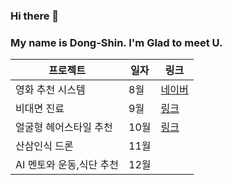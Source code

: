 ### Hi there 👋
### My name is Dong-Shin. I'm Glad to meet U.

<!--
**KimDong-gue/KimDong-gue** is a ✨ _special_ ✨ repository because its `README.md` (this file) appears on your GitHub profile.

Here are some ideas to get you started:

- 🔭 I’m currently working on ...
- 🌱 I’m currently learning AI,DeepLearning
- 👯 I’m looking to collaborate on ...
- 🤔 I’m looking for help with ...
- 💬 Ask me about ...
- 📫 How to reach me: ...
- 😄 Pronouns: ...
- ⚡ Fun fact: ...
-->

프로젝트  | 일자 | 링크
---------  | ----|-----
영화 추천 시스템 | 8월 | [네이버](http://www.naver.com)
비대면 진료 | 9월 | [링크](https://github.com/KimDong-gue/Healthy_Care)
얼굴형 헤어스타일 추천 | 10월 | [링크](https://github.com/KimDong-gue/Shape_Of_U/edit/main/README.md)
산삼인식 드론 | 11월 | 
AI 멘토와 운동,식단 추천 | 12월 |  
